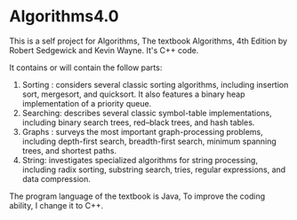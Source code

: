 # Algorithms4.0
This is a self project for Algorithms, The textbook Algorithms, 4th Edition by Robert Sedgewick and Kevin Wayne.  It's C++ code.

It contains or will contain the follow parts: 
1. Sorting : considers several classic sorting algorithms, including insertion sort, mergesort, and quicksort. It also features a binary heap implementation of a priority queue.
2. Searching: describes several classic symbol-table implementations, including binary search trees, red–black trees, and hash tables.
3. Graphs : surveys the most important graph-processing problems, including depth-first search, breadth-first search, minimum spanning trees, and shortest paths.
4. String: investigates specialized algorithms for string processing, including radix sorting, substring search, tries, regular expressions, and data compression.

The program language of the  textbook is Java, To improve the coding ability, I change it to C++.
